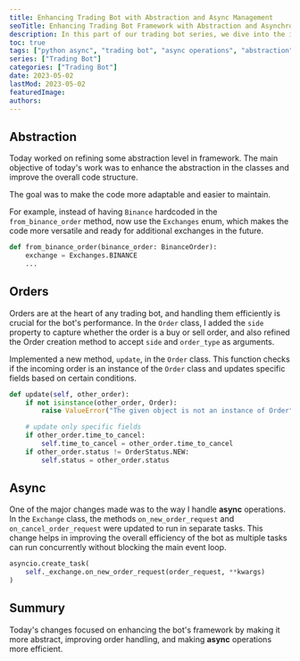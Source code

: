 ```yaml
---
title: Enhancing Trading Bot with Abstraction and Async Management
seoTitle: Enhancing Trading Bot Framework with Abstraction and Asynchronous Operations
description: In this part of our trading bot series, we dive into the importance of enhancing abstraction in code structure, efficient order handling, and the implementation of asynchronous operations for optimized performance.
toc: true
tags: ["python async", "trading bot", "async operations", "abstraction", "order management"]
series: ["Trading Bot"]
categories: ["Trading Bot"]
date: 2023-05-02
lastMod: 2023-05-02
featuredImage:
authors:
---
```


## Abstraction

Today worked on refining some abstraction level in framework. The main objective of today's work was to enhance the abstraction in the classes and improve the overall code structure.

The goal was to make the code more adaptable and easier to maintain.

For example, instead of having `Binance` hardcoded in the `from_binance_order` method, now use the `Exchanges` enum, which makes the code more versatile and ready for additional exchanges in the future.

```python
def from_binance_order(binance_order: BinanceOrder):
    exchange = Exchanges.BINANCE
    ...
```

## Orders

Orders are at the heart of any trading bot, and handling them efficiently is crucial for the bot's performance. In the `Order` class, I added the `side` property to capture whether the order is a buy or sell order, and also refined the Order creation method to accept `side` and `order_type` as arguments.

Implemented a new method, `update`, in the `Order` class. This function checks if the incoming order is an instance of the `Order` class and updates specific fields based on certain conditions.

```python
def update(self, other_order):
    if not isinstance(other_order, Order):
        raise ValueError("The given object is not an instance of Order")

    # update only specific fields
    if other_order.time_to_cancel:
        self.time_to_cancel = other_order.time_to_cancel
    if other_order.status != OrderStatus.NEW:
        self.status = other_order.status
```

## Async

One of the major changes made was to the way I handle **async** operations. In the `Exchange` class, the methods `on_new_order_request` and `on_cancel_order_request` were updated to run in separate tasks. This change helps in improving the overall efficiency of the bot as multiple tasks can run concurrently without blocking the main event loop.

```python
asyncio.create_task(
    self._exchange.on_new_order_request(order_request, **kwargs)
)
```

## Summury

Today's changes focused on enhancing the bot's framework by making it more abstract, improving order handling, and making **async** operations more efficient.

